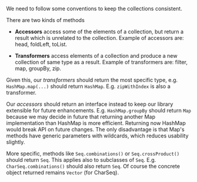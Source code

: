 We need to follow some conventions to keep the collections consistent.

There are two kinds of methods

- **Accessors** access some of the elements of a collection, but return a result which is unrelated to the collection.
  Example of accessors are: head, foldLeft, toList.

- **Transformers** access elements of a collection and produce a new collection of same type as a result.
  Example of transformers are: filter, map, groupBy, zip.

Given this, our _transformers_ should return the most specific type, e.g. `HashMap.map(...)` should return `HashMap`. E.g. `zipWithIndex` is also a transformer.

Our _accessors_ should return  an interface instead to keep our library extensible for future enhancements. E.g. `HashMap.groupBy` should return `Map` because we may decide in future that returning another Map implementation than HashMap is more efficient. Returning now HashMap would break API on future changes. The only disadvantage is that Map's methods have generic parameters with wildcards, which reduces usability slightly.

More specific, methods like `Seq.combinations()` or `Seq.crossProduct()` should return `Seq`. This applies also to subclasses of `Seq`. E.g. `CharSeq.combinations()` should also return `Seq`. Of course the concrete object returned remains `Vector` (for CharSeq).
